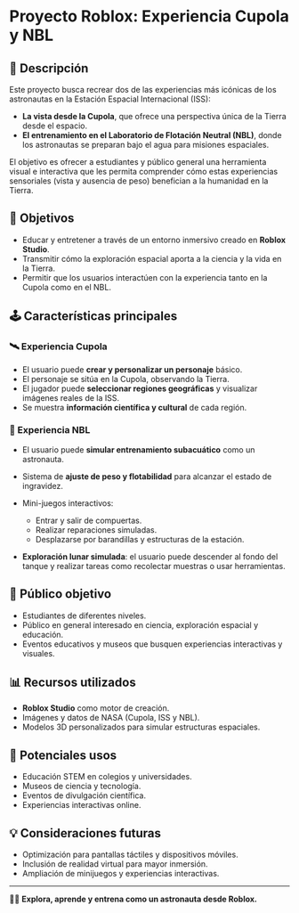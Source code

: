 # Proyecto Roblox: Experiencia Cupola y NBL

## 🌌 Descripción

Este proyecto busca recrear dos de las experiencias más icónicas de los astronautas en la Estación Espacial Internacional (ISS):

* **La vista desde la Cupola**, que ofrece una perspectiva única de la Tierra desde el espacio.
* **El entrenamiento en el Laboratorio de Flotación Neutral (NBL)**, donde los astronautas se preparan bajo el agua para misiones espaciales.

El objetivo es ofrecer a estudiantes y público general una herramienta visual e interactiva que les permita comprender cómo estas experiencias sensoriales (vista y ausencia de peso) benefician a la humanidad en la Tierra.

## 🎯 Objetivos

* Educar y entretener a través de un entorno inmersivo creado en **Roblox Studio**.
* Transmitir cómo la exploración espacial aporta a la ciencia y la vida en la Tierra.
* Permitir que los usuarios interactúen con la experiencia tanto en la Cupola como en el NBL.

## 🕹️ Características principales

### 🛰️ Experiencia Cupola

* El usuario puede **crear y personalizar un personaje** básico.
* El personaje se sitúa en la Cupola, observando la Tierra.
* El jugador puede **seleccionar regiones geográficas** y visualizar imágenes reales de la ISS.
* Se muestra **información científica y cultural** de cada región.

### 🌊 Experiencia NBL

* El usuario puede **simular entrenamiento subacuático** como un astronauta.
* Sistema de **ajuste de peso y flotabilidad** para alcanzar el estado de ingravidez.
* Mini-juegos interactivos:

  * Entrar y salir de compuertas.
  * Realizar reparaciones simuladas.
  * Desplazarse por barandillas y estructuras de la estación.
* **Exploración lunar simulada**: el usuario puede descender al fondo del tanque y realizar tareas como recolectar muestras o usar herramientas.

## 👥 Público objetivo

* Estudiantes de diferentes niveles.
* Público en general interesado en ciencia, exploración espacial y educación.
* Eventos educativos y museos que busquen experiencias interactivas y visuales.

## 📊 Recursos utilizados

* **Roblox Studio** como motor de creación.
* Imágenes y datos de NASA (Cupola, ISS y NBL).
* Modelos 3D personalizados para simular estructuras espaciales.

## 🚀 Potenciales usos

* Educación STEM en colegios y universidades.
* Museos de ciencia y tecnología.
* Eventos de divulgación científica.
* Experiencias interactivas online.

## 💡 Consideraciones futuras

* Optimización para pantallas táctiles y dispositivos móviles.
* Inclusión de realidad virtual para mayor inmersión.
* Ampliación de minijuegos y experiencias interactivas.

---

👨‍🚀 **Explora, aprende y entrena como un astronauta desde Roblox.**
